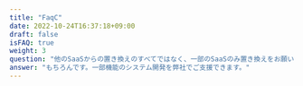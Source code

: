 ```yaml
---
title: "FaqC"
date: 2022-10-24T16:37:18+09:00
draft: false
isFAQ: true
weight: 3
question: "他のSaaSからの置き換えのすべてではなく、一部のSaaSのみ置き換えをお願いできますか？場合、どんな準備が必要ですか？"
answer: "もちろんです。一部機能のシステム開発を弊社でご支援できます。"
---
```


